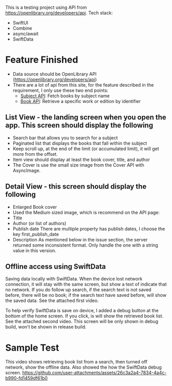 This is a testing project using API from https://openlibrary.org/developers/api. 
Tech stack:
* SwiftUI
* Combine
* async/await
* SwiftData

# Feature Finished

* Data source should be OpenLibrary API (https://openlibrary.org/developers/api)
* There are a lot of api from this site, for the feature described in the requirement, I only use these two end points:
    - [Subject API](https://openlibrary.org/dev/docs/api/subjects): Fetch books by subject name
    - [Book API](https://openlibrary.org/dev/docs/api/books): Retrieve a specific work or edition by identifier

## List View - the landing screen when you open the app. This screen should display the following

 * Search bar that allows you to search for a subject
  * Paginated list that displays the books that fall within the subject
  * Keep scroll up, at the end of the limit (or accumulated limit), it will get more from the offset.
  * Item view should display at least the book cover, title, and author
  * The Cover is use the small size image from the Cover API with AsyncImage.

## Detail View - this screen should display the following

  * Enlarged Book cover
  * Used the Medium sized image, which is recommend on the API page:
  * Title
  * Author (or list of authors)
  * Publish date
    There are multiple property has publish dates, I choose the key first_publish_date
  * Description
    As mentioned below in the issue section, the server returned some inconsistent format. Only handle the one with a string value in this version.

## Offline access using SwiftData
Saving data locally with SwiftData. When the device lost network connection, it will stay with the same screen, but show a text of indicate that no network. If you do follow up search, if the search text is not saved before, there will be no book; if the search text have saved before, will show the saved data. See the attached first video.

To help verify SwiftData is save on device, I added a debug button at the bottom of the home screen. If you click, is will show the retrieved book list. See the attached second video. This screen will be only shown in debug build, won't be shown in release build.

# Sample Test
This video shows retrieving book list from a search, then turned off network, show the offline data. Also showed the how the SwiftData debug screen.
https://github.com/user-attachments/assets/26c3a2a4-7834-4a4c-b990-fd1459df61b0

